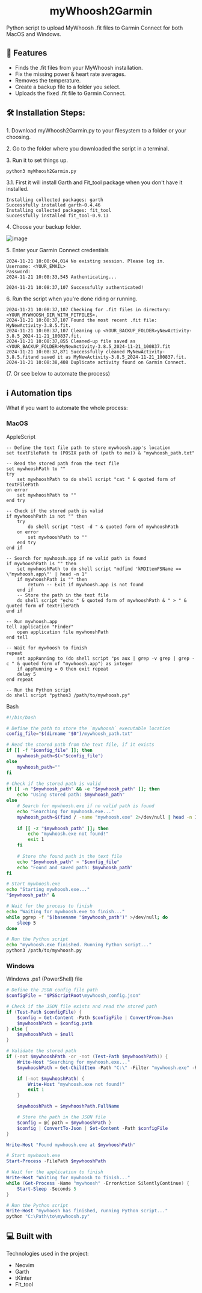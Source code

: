<h1 align="center" id="title">myWhoosh2Garmin</h1>

<p id="description">Python script to upload MyWhoosh .fit files to Garmin Connect for both MacOS and Windows.</p>

  
  
<h2>🧐 Features</h2>

*   Finds the .fit files from your MyWhoosh installation.
*   Fix the missing power & heart rate averages.
*   Removes the temperature.
*   Create a backup file to a folder you select.
*   Uploads the fixed .fit file to Garmin Connect.

<h2>🛠️ Installation Steps:</h2>

<p>1. Download myWhoosh2Garmin.py to your filesystem to a folder or your choosing.</p>

<p>2. Go to the folder where you downloaded the script in a terminal.</p>

<p>3. Run it to set things up.</p>

```
python3 myWhoosh2Garmin.py
```

<p>3.1. First it will install Garth and Fit_tool package when you don't have it installed.

```
Installing collected packages: garth
Successfully installed garth-0.4.46
Installing collected packages: fit_tool
Successfully installed fit_tool-0.9.13
```
  
<p>4. Choose your backup folder.</p>

![image](https://github.com/user-attachments/assets/d1540291-4e6d-488e-9dcf-8d7b68651103)

<p>5. Enter your Garmin Connect credentials</p>

```
2024-11-21 10:08:04,014 No existing session. Please log in.
Username: <YOUR_EMAIL>
Password:
2024-11-21 10:08:33,545 Authenticating...

2024-11-21 10:08:37,107 Successfully authenticated!
```

<p>6. Run the script when you're done riding or running.</p>

```
2024-11-21 10:08:37,107 Checking for .fit files in directory: <YOUR_MYWHOOSH_DIR_WITH_FITFILES>.
2024-11-21 10:08:37,107 Found the most recent .fit file: MyNewActivity-3.8.5.fit.
2024-11-21 10:08:37,107 Cleaning up <YOUR_BACKUP_FOLDER>yNewActivity-3.8.5_2024-11-21_100837.fit.
2024-11-21 10:08:37,855 Cleaned-up file saved as <YOUR_BACKUP_FOLDER>MyNewActivity-3.8.5_2024-11-21_100837.fit
2024-11-21 10:08:37,871 Successfully cleaned MyNewActivity-3.8.5.fitand saved it as MyNewActivity-3.8.5_2024-11-21_100837.fit.
2024-11-21 10:08:38,408 Duplicate activity found on Garmin Connect.
```

<p>(7. Or see below to automate the process)</p>

<h2>ℹ️ Automation tips</h2> 

What if you want to automate the whole process:
<h3>MacOS</h3>
AppleScript

```applescript
-- Define the text file path to store mywhoosh.app's location
set textFilePath to (POSIX path of (path to me)) & "mywhoosh_path.txt"

-- Read the stored path from the text file
set mywhooshPath to ""
try
    set mywhooshPath to do shell script "cat " & quoted form of textFilePath
on error
    set mywhooshPath to ""
end try

-- Check if the stored path is valid
if mywhooshPath is not "" then
    try
        do shell script "test -d " & quoted form of mywhooshPath
    on error
        set mywhooshPath to ""
    end try
end if

-- Search for mywhoosh.app if no valid path is found
if mywhooshPath is "" then
    set mywhooshPath to do shell script "mdfind 'kMDItemFSName == \"mywhoosh.app\"' | head -n 1"
    if mywhooshPath is "" then
        return -- Exit if mywhoosh.app is not found
    end if
    -- Store the path in the text file
    do shell script "echo " & quoted form of mywhooshPath & " > " & quoted form of textFilePath
end if

-- Run mywhoosh.app
tell application "Finder"
    open application file mywhooshPath
end tell

-- Wait for mywhoosh to finish
repeat
    set appRunning to (do shell script "ps aux | grep -v grep | grep -c " & quoted form of "mywhoosh.app") as integer
    if appRunning = 0 then exit repeat
    delay 5
end repeat

-- Run the Python script
do shell script "python3 /path/to/mywhoosh.py"
```
Bash

```bash
#!/bin/bash

# Define the path to store the `mywhoosh` executable location
config_file="$(dirname "$0")/mywhoosh_path.txt"

# Read the stored path from the text file, if it exists
if [[ -f "$config_file" ]]; then
    mywhoosh_path=$(<"$config_file")
else
    mywhoosh_path=""
fi

# Check if the stored path is valid
if [[ -n "$mywhoosh_path" && -e "$mywhoosh_path" ]]; then
    echo "Using stored path: $mywhoosh_path"
else
    # Search for mywhoosh.exe if no valid path is found
    echo "Searching for mywhoosh.exe..."
    mywhoosh_path=$(find / -name "mywhoosh.exe" 2>/dev/null | head -n 1)
    
    if [[ -z "$mywhoosh_path" ]]; then
        echo "mywhoosh.exe not found!"
        exit 1
    fi
    
    # Store the found path in the text file
    echo "$mywhoosh_path" > "$config_file"
    echo "Found and saved path: $mywhoosh_path"
fi

# Start mywhoosh.exe
echo "Starting mywhoosh.exe..."
"$mywhoosh_path" &

# Wait for the process to finish
echo "Waiting for mywhoosh.exe to finish..."
while pgrep -f "$(basename "$mywhoosh_path")" >/dev/null; do
    sleep 5
done

# Run the Python script
echo "mywhoosh.exe finished. Running Python script..."
python3 /path/to/mywhoosh.py

```
<h3>Windows</h3>

Windows .ps1 (PowerShell) file
```powershell
# Define the JSON config file path
$configFile = "$PSScriptRoot\mywhoosh_config.json"

# Check if the JSON file exists and read the stored path
if (Test-Path $configFile) {
    $config = Get-Content -Path $configFile | ConvertFrom-Json
    $mywhooshPath = $config.path
} else {
    $mywhooshPath = $null
}

# Validate the stored path
if (-not $mywhooshPath -or -not (Test-Path $mywhooshPath)) {
    Write-Host "Searching for mywhoosh.exe..."
    $mywhooshPath = Get-ChildItem -Path "C:\" -Filter "mywhoosh.exe" -Recurse -ErrorAction SilentlyContinue | Select-Object -First 1

    if (-not $mywhooshPath) {
        Write-Host "mywhoosh.exe not found!"
        exit 1
    }

    $mywhooshPath = $mywhooshPath.FullName

    # Store the path in the JSON file
    $config = @{ path = $mywhooshPath }
    $config | ConvertTo-Json | Set-Content -Path $configFile
}

Write-Host "Found mywhoosh.exe at $mywhooshPath"

# Start mywhoosh.exe
Start-Process -FilePath $mywhooshPath

# Wait for the application to finish
Write-Host "Waiting for mywhoosh to finish..."
while (Get-Process -Name "mywhoosh" -ErrorAction SilentlyContinue) {
    Start-Sleep -Seconds 5
}

# Run the Python script
Write-Host "mywhoosh has finished, running Python script..."
python "C:\Path\to\mywhoosh.py"
```

<h2>💻 Built with</h2>

Technologies used in the project:

* Neovim
*   Garth
*   tKinter
*   Fit\_tool
